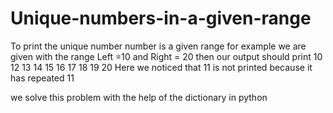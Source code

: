 # Unique-numbers-in-a-given-range
To print the unique number number is a given range 
for example we are given with the range Left =10 and Right = 20
then our output should print 
10 12 13 14 15 16 17 18 19 20 
Here we noticed that 11 is not printed because it has repeated 11 

we solve this problem with the help of the dictionary in python 
